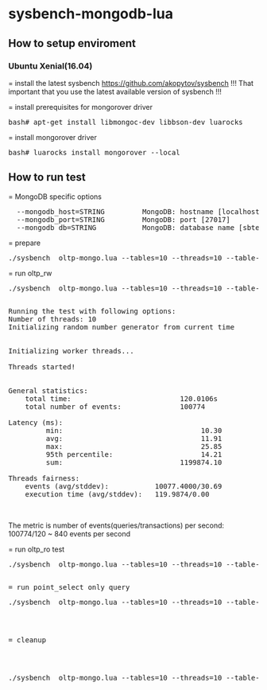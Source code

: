 # sysbench-mongodb-lua


 <h2>How to setup enviroment</h2>
 
  <h3>Ubuntu Xenial(16.04)</h3>
 
 = install the latest sysbench
   https://github.com/akopytov/sysbench
   !!! That important that you use the latest available version of sysbench !!!
    
 = install prerequisites for mongorover driver
   <pre>bash# apt-get install libmongoc-dev libbson-dev luarocks</pre>
  
 = install mongorover driver
   <pre>bash# luarocks install mongorover --local</pre>
  
 <h2>How to run test</h2>
 
 = MongoDB specific options
 <pre>
  --mongodb_host=STRING         MongoDB: hostname [localhost]
  --mongodb_port=STRING         MongoDB: port [27017]
  --mongodb_db=STRING           MongoDB: database name [sbtest_test]
</pre>
 = prepare
 
 <pre>./sysbench  oltp-mongo.lua --tables=10 --threads=10 --table-size=100 --mongodb-db=sbtest --mongodb-host=localhost --mongodb-port=27017  --rand-type=pareto prepare</pre>
 
 = run oltp_rw
 <pre>./sysbench  oltp-mongo.lua --tables=10 --threads=10 --table-size=100 --mongodb-db=sbtest --mongodb-host=localhost --mongodb-port=27017 --time=120 --report-interval=1 --rand-type=pareto run</pre>
 <pre>

Running the test with following options:
Number of threads: 10
Initializing random number generator from current time


Initializing worker threads...

Threads started!


General statistics:
    total time:                          120.0106s
    total number of events:              100774

Latency (ms):
         min:                                 10.30
         avg:                                 11.91
         max:                                 25.85
         95th percentile:                     14.21
         sum:                            1199874.10

Threads fairness:
    events (avg/stddev):           10077.4000/30.69
    execution time (avg/stddev):   119.9874/0.00

 </pre>

The metric is number of events(queries/transactions) per second: 100774/120 ~ 840 events per second

= run oltp_ro test
<pre>./sysbench  oltp-mongo.lua --tables=10 --threads=10 --table-size=100 --mongodb-db=sbtest --mongodb-host=localhost --mongodb-port=27017 --time=120 --read_only=on --report-interval=1 --rand-type=pareto run</pre>
<pre>

= run point_select only query
<pre>./sysbench  oltp-mongo.lua --tables=10 --threads=10 --table-size=100 --mongodb-db=sbtest --mongodb-host=localhost --mongodb-port=27017 --time=120  --point_selects=1 --simple_ranges=0 --sum_ranges=0 --order_ranges=0 --distinct_ranges=0 --index_updates=0 --non_index_updates=0  --delete_inserts=0  --report-interval=1 --rand-type=pareto run
</pre>
 
= cleanup
 <pre>./sysbench  oltp-mongo.lua --tables=10 --threads=10 --table-size=100 --mongodb-db=sbtest --mongodb-host=localhost --mongodb-port=27017 cleanup</pre>
 
 
